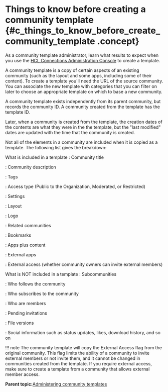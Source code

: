 # Things to know before creating a community template {#c_things_to_know_before_create_community_template .concept}

As a community template administrator, learn what results to expect when you use the [HCL Connections Administration Console](t_admin_comm_templates_manage.md) to create a template.

A community template is a copy of certain aspects of an existing community \(such as the layout and some apps, including some of their content\). To create a template you'll need the URL of the source community. You can associate the new template with categories that you can filter on later to choose an appropriate template on which to base a new community.

A community template exists independently from its parent community, but records the community ID. A community created from the template has the template ID.

Later, when a community is created from the template, the creation dates of the contents are what they were in the the template, but the "last modified" dates are updated with the time that the community is created.

Not all of the elements in a community are included when it is copied as a template. The following list gives the breakdown:

What is included in a template
:   Community title

:   Community description

:   Tags

:   Access type \(Public to the Organization, Moderated, or Restricted\)

:   Settings

:   Layout

:   Logo

:   Related communities

:   Bookmarks

:   Apps plus content

:   External apps

:   External access \(whether community owners can invite external members\)

What is NOT included in a template
:   Subcommunities

:   Who follows the community

:   Who subscribes to the community

:   Who are members

:   Pending invitations

:   File versions

:   Social information such as status updates, likes, download history, and so on

!!! note
    The community template will copy the External Access flag from the original community. This flag limits the ability of a community to invite external members or not invite them, and it cannot be changed in communities created from the template. If you require external access, make sure to create a template from a community that allows external member access.

**Parent topic:**[Administering community templates](../admin/t_admin_comm_templates_container.md)

